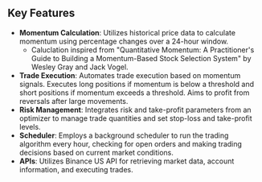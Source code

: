 ## Key Features
- **Momentum Calculation**: Utilizes historical price data to calculate momentum using percentage changes over a 24-hour window.
  - Caluclation inspired from "Quantitative Momentum: A Practitioner's Guide to Building a Momentum-Based Stock Selection System" by Wesley Gray and Jack Vogel.
- **Trade Execution**: Automates trade execution based on momentum signals. Executes long positions if momentum is below a threshold and short positions if momentum exceeds a threshold. Aims to profit from reversals after large movements. 
- **Risk Management**: Integrates risk and take-profit parameters from an optimizer to manage trade quantities and set stop-loss and take-profit levels.
- **Scheduler**: Employs a background scheduler to run the trading algorithm every hour, checking for open orders and making trading decisions based on current market conditions.
- **APIs**: Utilizes Binance US API for retrieving market data, account information, and executing trades.
